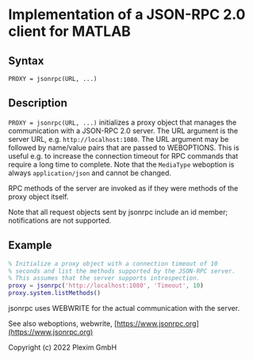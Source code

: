 # Implementation of a JSON-RPC 2.0 client for MATLAB
 
## Syntax
`PROXY = jsonrpc(URL, ...)`

## Description
`PROXY = jsonrpc(URL, ...)` initializes a proxy object that manages 
the communication with a JSON-RPC 2.0 server. The URL argument is
the server URL, e.g. `http://localhost:1080`.
The URL argument may be followed by name/value pairs that are
passed to WEBOPTIONS. This is useful e.g. to increase the connection
timeout for RPC commands that require a long time to complete.
Note that the `MediaType` weboption is always `application/json`
and cannot be changed.

RPC methods of the server are invoked as if they were methods of
the proxy object itself.

Note that all request objects sent by jsonrpc include an id member;
notifications are not supported.

## Example
```matlab
% Initialize a proxy object with a connection timeout of 10
% seconds and list the methods supported by the JSON-RPC server.
% This assumes that the server supports introspection.
proxy = jsonrpc('http://localhost:1080', 'Timeout', 10)
proxy.system.listMethods()
```
jsonrpc uses WEBWRITE for the actual communication with the server.

See also weboptions, webwrite, [https://www.jsonrpc.org](https://www.jsonrpc.org)

Copyright (c) 2022 Plexim GmbH